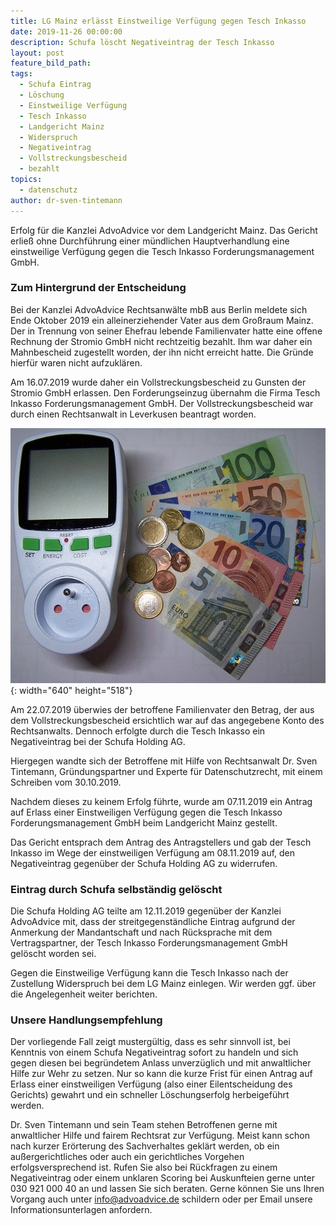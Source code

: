 ```yaml
---
title: LG Mainz erlässt Einstweilige Verfügung gegen Tesch Inkasso
date: 2019-11-26 00:00:00
description: Schufa löscht Negativeintrag der Tesch Inkasso
layout: post
feature_bild_path:
tags:
  - Schufa Eintrag
  - Löschung
  - Einstweilige Verfügung
  - Tesch Inkasso
  - Landgericht Mainz
  - Widerspruch
  - Negativeintrag
  - Vollstreckungsbescheid
  - bezahlt
topics:
  - datenschutz
author: dr-sven-tintemann
---
```


Erfolg f&uuml;r die Kanzlei AdvoAdvice vor dem Landgericht Mainz. Das Gericht erlie&szlig; ohne Durchf&uuml;hrung einer m&uuml;ndlichen Hauptverhandlung eine einstweilige Verf&uuml;gung gegen die Tesch Inkasso Forderungsmanagement GmbH.&nbsp;

### Zum Hintergrund der Entscheidung

Bei der Kanzlei AdvoAdvice Rechtsanw&auml;lte mbB aus Berlin meldete sich Ende Oktober 2019 ein alleinerziehender Vater aus dem Gro&szlig;raum Mainz. Der in Trennung von seiner Ehefrau lebende Familienvater hatte eine offene Rechnung der Stromio GmbH nicht rechtzeitig bezahlt. Ihm war daher ein Mahnbescheid zugestellt worden, der ihn nicht erreicht hatte. Die Gr&uuml;nde hierf&uuml;r waren nicht aufzukl&auml;ren.&nbsp;

Am 16.07.2019 wurde daher ein Vollstreckungsbescheid zu Gunsten der Stromio GmbH erlassen. Den Forderungseinzug &uuml;bernahm die Firma Tesch Inkasso Forderungsmanagement GmbH. Der Vollstreckungsbescheid war durch einen Rechtsanwalt in Leverkusen beantragt worden.&nbsp;

![Stromrechnung - Bild von Christian Oehlenberg auf Pixabay](/uploads/stromkosten-533818-640.jpg "Schufa löscht Eintrag der Tesch Inkasso für Stromio"){: width="640" height="518"}

Am 22.07.2019 &uuml;berwies der betroffene Familienvater den Betrag, der aus dem Vollstreckungsbescheid ersichtlich war auf das angegebene Konto des Rechtsanwalts. Dennoch erfolgte durch die Tesch Inkasso ein Negativeintrag bei der Schufa Holding AG.&nbsp;

Hiergegen wandte sich der Betroffene mit Hilfe von Rechtsanwalt Dr. Sven Tintemann, Gr&uuml;ndungspartner und Experte f&uuml;r Datenschutzrecht, mit einem Schreiben vom 30.10.2019.&nbsp;

Nachdem dieses zu keinem Erfolg f&uuml;hrte, wurde am 07.11.2019 ein Antrag auf Erlass einer Einstweiligen Verf&uuml;gung gegen die Tesch Inkasso Forderungsmanagement GmbH beim Landgericht Mainz gestellt.&nbsp;

Das Gericht entsprach dem Antrag des Antragstellers und gab der Tesch Inkasso im Wege der einstweiligen Verf&uuml;gung am 08.11.2019 auf, den Negativeintrag gegen&uuml;ber der Schufa Holding AG zu widerrufen.&nbsp;

### Eintrag durch Schufa selbst&auml;ndig gelöscht

Die Schufa Holding AG teilte am 12.11.2019 gegen&uuml;ber der Kanzlei AdvoAdvice mit, dass der streitgegenst&auml;ndliche Eintrag aufgrund der Anmerkung der Mandantschaft und nach R&uuml;cksprache mit dem Vertragspartner, der Tesch Inkasso Forderungsmanagement GmbH gelöscht worden sei.&nbsp;

Gegen die Einstweilige Verf&uuml;gung kann die Tesch Inkasso nach der Zustellung Widerspruch bei dem LG Mainz einlegen. Wir werden ggf. &uuml;ber die Angelegenheit weiter berichten.&nbsp;

### Unsere Handlungsempfehlung

Der vorliegende Fall zeigt musterg&uuml;ltig, dass es sehr sinnvoll ist, bei Kenntnis von einem Schufa Negativeintrag sofort zu handeln und sich gegen diesen bei begr&uuml;ndetem Anlass unverz&uuml;glich und mit anwaltlicher Hilfe zur Wehr zu setzen. Nur so kann die kurze Frist f&uuml;r einen Antrag auf Erlass einer einstweiligen Verf&uuml;gung (also einer Eilentscheidung des Gerichts) gewahrt und ein schneller Löschungserfolg herbeigef&uuml;hrt werden.&nbsp;

Dr. Sven Tintemann und sein Team stehen Betroffenen gerne mit anwaltlicher Hilfe und fairem Rechtsrat zur Verf&uuml;gung. Meist kann schon nach kurzer Erörterung des Sachverhaltes gekl&auml;rt werden, ob ein au&szlig;ergerichtliches oder auch ein gerichtliches Vorgehen erfolgsversprechend ist. Rufen Sie also bei R&uuml;ckfragen zu einem Negativeintrag oder einem unklaren Scoring bei Auskunfteien gerne unter 030 921 000 40 an und lassen Sie sich beraten. Gerne können Sie uns Ihren Vorgang auch unter info@advoadvice.de schildern oder per Email unsere Informationsunterlagen anfordern.&nbsp;

&nbsp;